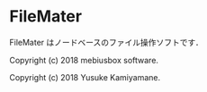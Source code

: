 # FileMater



FileMater はノードベースのファイル操作ソフトです．



Copyright (c) 2018 mebiusbox software.

Copyright (c) 2018 Yusuke Kamiyamane.